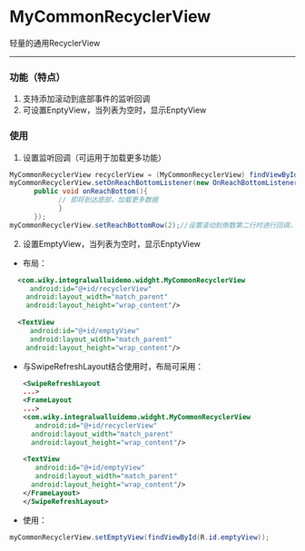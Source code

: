 # MyCommonRecyclerView
轻量的通用RecyclerView

----------
### 功能（特点）
1. 支持添加滚动到底部事件的监听回调
2. 可设置EnptyView，当列表为空时，显示EnptyView

### 使用
1. 设置监听回调（可运用于加载更多功能）
```java
MyCommonRecyclerView recyclerView = (MyCommonRecyclerView) findViewById(R.id.recyclerView);
myCommonRecyclerView.setOnReachBottomListener(new OnReachBottomListener(){
      public void onReachBottom(){ 
    		// 即将到达底部，加载更多数据
            }
      });
myCommonRecyclerView.setReachBottomRow(2);//设置滚动到倒数第二行时进行回调，默认为倒数第一行
```
2. 设置EmptyView，当列表为空时，显示EnptyView

- 布局：
```xml
  <com.wiky.integralwalluidemo.widght.MyCommonRecyclerView
	 android:id="@+id/recyclerView"
  	android:layout_width="match_parent"
 	android:layout_height="wrap_content"/>
    
  <TextView
 	 android:id="@+id/emptyView"
 	 android:layout_width="match_parent"
  	android:layout_height="wrap_content"/>
  ```
  
- 与SwipeRefreshLayout结合使用时，布局可采用：
  ```xml
  <SwipeRefreshLayout
  ...>
  <FrameLayout
  ...>
  <com.wiky.integralwalluidemo.widght.MyCommonRecyclerView
	 android:id="@+id/recyclerView"
  	android:layout_width="match_parent"
 	android:layout_height="wrap_content"/>
    
  <TextView
 	 android:id="@+id/emptyView"
 	 android:layout_width="match_parent"
  	android:layout_height="wrap_content"/>
  </FrameLayout>
  </SwipeRefreshLayout>
  ```  
- 使用：
 ```java
 myCommonRecyclerView.setEmptyView(findViewById(R.id.emptyView));
 ```
